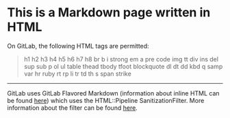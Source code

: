 <h1>This is a Markdown page written in HTML</h1>

<div class="info">
  On GitLab, the following HTML tags are permitted:
  <blockquote>
    h1 h2 h3 h4 h5 h6 h7 h8 br b i strong em a pre code img tt
    div ins del sup sub p ol ul table thead tbody tfoot blockquote
    dl dt dd kbd q samp var hr ruby rt rp li tr td th s span strike
  </blockquote>
</div>

<hr>

GitLab uses GitLab Flavored Markdown (information about inline HTML can be found <a href="https://gitlab.com/gitlab-org/gitlab-ce/blob/master/doc/user/markdown.md#inline-html">here</a>) which uses the HTML::Pipeline SanitizationFilter.
More information about the filter can be found <a href="http://www.rubydoc.info/gems/html-pipeline/1.11.0/HTML/Pipeline/SanitizationFilter#WHITELIST-constant">here</a>.